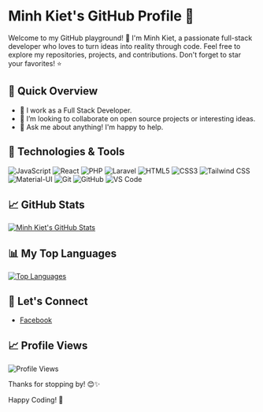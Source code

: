 # Minh Kiet's GitHub Profile 🚀

Welcome to my GitHub playground! 👋 I'm Minh Kiet, a passionate full-stack developer who loves to turn ideas into reality through code. Feel free to explore my repositories, projects, and contributions. Don't forget to star your favorites! ⭐️

## 🚀 Quick Overview

- 🔭 I work as a Full Stack Developer.
- 👯 I’m looking to collaborate on open source projects or interesting ideas.
- 💬 Ask me about anything! I'm happy to help.

## 🔧 Technologies & Tools

![JavaScript](https://img.shields.io/badge/JavaScript-F7DF1E?style=flat&logo=javascript&logoColor=black)
![React](https://img.shields.io/badge/React-61DAFB?style=flat&logo=react&logoColor=white)
![PHP](https://img.shields.io/badge/PHP-000000?style=flat&logo=php&logoColor=blue)
![Laravel](https://img.shields.io/badge/Laravel-339933?style=flat&logo=laravel&logoColor=red)
![HTML5](https://img.shields.io/badge/HTML5-E34F26?style=flat&logo=html5&logoColor=white)
![CSS3](https://img.shields.io/badge/CSS3-1572B6?style=flat&logo=css3&logoColor=white)
![Tailwind CSS](https://img.shields.io/badge/Tailwind%20CSS-38B2AC?style=flat&logo=tailwind-css&logoColor=white)
![Material-UI](https://img.shields.io/badge/Material--UI-0081CB?style=flat&logo=material-ui&logoColor=white)
![Git](https://img.shields.io/badge/Git-F05032?style=flat&logo=git&logoColor=white)
![GitHub](https://img.shields.io/badge/GitHub-181717?style=flat&logo=github&logoColor=white)
![VS Code](https://img.shields.io/badge/VS%20Code-007ACC?style=flat&logo=visual-studio-code&logoColor=white)


## 📈 GitHub Stats

[![Minh Kiet's GitHub Stats](https://github-readme-stats.vercel.app/api?username=laiminhkiet7522&count_private=true&show_icons=true&theme=radical)](https://github.com/laiminhkiet7522)

## 📊 My Top Languages

[![Top Languages](https://github-readme-stats.vercel.app/api/top-langs/?username=laiminhkiet7522&layout=compact&theme=radical)](https://github.com/laiminhkiet7522)

## 🌟 Let's Connect

- [Facebook](https://www.facebook.com/laiminhkiet)

## 📈 Profile Views

![Profile Views](https://komarev.com/ghpvc/?username=laiminhkiet7522&color=brightgreen)

Thanks for stopping by! 😊✨

Happy Coding! 🚀
